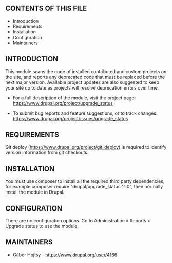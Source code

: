 CONTENTS OF THIS FILE
---------------------
 
 * Introduction
 * Requirements
 * Installation
 * Configuration
 * Maintainers

INTRODUCTION
------------

This module scans the code of installed contributed and custom projects on the
site, and reports any deprecated code that must be replaced before the next
major version. Available project updates are also suggested to keep your site
up to date as projects will resolve deprecation errors over time.

 * For a full description of the module, visit the project page:
   https://www.drupal.org/project/upgrade_status

 * To submit bug reports and feature suggestions, or to track changes:
   https://www.drupal.org/project/issues/upgrade_status

REQUIREMENTS
------------

Git deploy (https://www.drupal.org/project/git_deploy) is required to identify
version information from git checkouts.

INSTALLATION
------------

You must use composer to install all the required third party dependencies,
for example composer require "drupal/upgrade_status:^1.0", then normally install
the module in Drupal.

CONFIGURATION
-------------

There are no configuration options. Go to Administration » Reports »
Upgrade status to use the module.

MAINTAINERS
-----------

 * Gábor Hojtsy - https://www.drupal.org/user/4166
